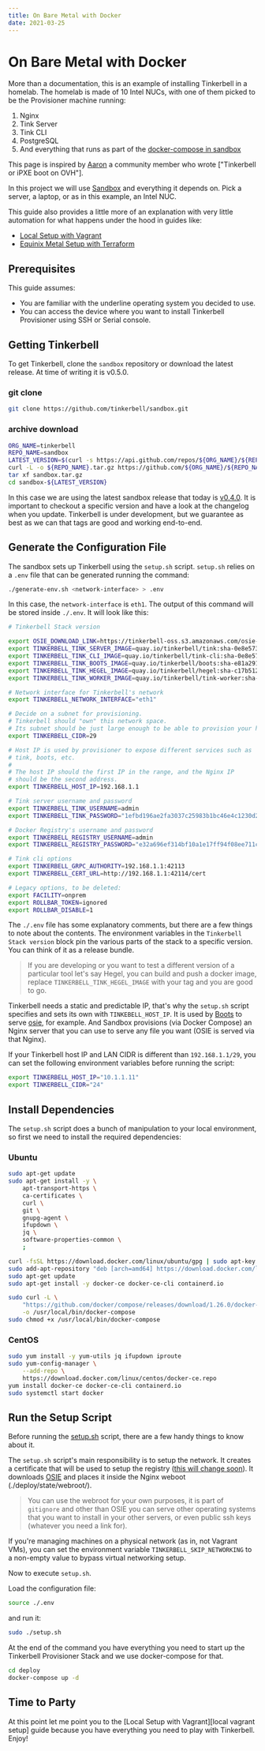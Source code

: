 ```yaml
---
title: On Bare Metal with Docker
date: 2021-03-25
---
```


# On Bare Metal with Docker

More than a documentation, this is an example of installing Tinkerbell in a homelab.
The homelab is made of 10 Intel NUCs, with one of them picked to be the Provisioner machine running:

1. Nginx
2. Tink Server
3. Tink CLI
4. PostgreSQL
5. And everything that runs as part of the [docker-compose in sandbox]

This page is inspired by [Aaron] a community member who wrote ["Tinkerbell or iPXE boot on OVH"].

In this project we will use [Sandbox] and everything it depends on.
Pick a server, a laptop, or as in this example, an Intel NUC.

This guide also provides a little more of an explanation with very little automation for what happens under the hood in guides like:

- [Local Setup with Vagrant]
- [Equinix Metal Setup with Terraform]

## Prerequisites

This guide assumes:

- You are familiar with the underline operating system you decided to use.
- You can access the device where you want to install Tinkerbell Provisioner using SSH or Serial console.

## Getting Tinkerbell

To get Tinkerbell, clone the `sandbox` repository or download the latest release.
At time of writing it is v0.5.0.

### git clone

```sh
git clone https://github.com/tinkerbell/sandbox.git
```

### archive download

```sh
ORG_NAME=tinkerbell
REPO_NAME=sandbox
LATEST_VERSION=$(curl -s https://api.github.com/repos/${ORG_NAME}/${REPO_NAME}/releases/latest | grep "tag_name" | cut -d'v' -f2 | cut -d'"' -f1)
curl -L -o ${REPO_NAME}.tar.gz https://github.com/${ORG_NAME}/${REPO_NAME}/archive/v${LATEST_VERSION}.tar.gz
tar xf sandbox.tar.gz
cd sandbox-${LATEST_VERSION}
```

In this case we are using the latest sandbox release that today is [v0.4.0].
It is important to checkout a specific version and have a look at the changelog when you update.
Tinkerbell is under development, but we guarantee as best as we can that tags are good and working end-to-end.

## Generate the Configuration File

The sandbox sets up Tinkerbell using the `setup.sh` script. `setup.sh` relies on a `.env` file that can be generated running the command:

```sh
./generate-env.sh <network-interface> > .env
```

In this case, the `network-interface` is `eth1`.
The output of this command will be stored inside `./.env`.
It will look like this:

```sh
# Tinkerbell Stack version

export OSIE_DOWNLOAD_LINK=https://tinkerbell-oss.s3.amazonaws.com/osie-uploads/osie-v0-n=366,c=1aec189,b=master.tar.gz
export TINKERBELL_TINK_SERVER_IMAGE=quay.io/tinkerbell/tink:sha-0e8e5733
export TINKERBELL_TINK_CLI_IMAGE=quay.io/tinkerbell/tink-cli:sha-0e8e5733
export TINKERBELL_TINK_BOOTS_IMAGE=quay.io/tinkerbell/boots:sha-e81a291c
export TINKERBELL_TINK_HEGEL_IMAGE=quay.io/tinkerbell/hegel:sha-c17b512f
export TINKERBELL_TINK_WORKER_IMAGE=quay.io/tinkerbell/tink-worker:sha-0e8e5733

# Network interface for Tinkerbell's network
export TINKERBELL_NETWORK_INTERFACE="eth1"

# Decide on a subnet for provisioning.
# Tinkerbell should "own" this network space.
# Its subnet should be just large enough to be able to provision your hardware.
export TINKERBELL_CIDR=29

# Host IP is used by provisioner to expose different services such as
# tink, boots, etc.
#
# The host IP should the first IP in the range, and the Nginx IP
# should be the second address.
export TINKERBELL_HOST_IP=192.168.1.1

# Tink server username and password
export TINKERBELL_TINK_USERNAME=admin
export TINKERBELL_TINK_PASSWORD="1efbd196ae2fa3037c25983b1bc46e4c1230d270d21ed522e83a820192677360"

# Docker Registry's username and password
export TINKERBELL_REGISTRY_USERNAME=admin
export TINKERBELL_REGISTRY_PASSWORD="e32a696ef314bf10a1e17ff94f08ee711cb9a108667f9739e9c0cee0fadb0e76"

# Tink cli options
export TINKERBELL_GRPC_AUTHORITY=192.168.1.1:42113
export TINKERBELL_CERT_URL=http://192.168.1.1:42114/cert

# Legacy options, to be deleted:
export FACILITY=onprem
export ROLLBAR_TOKEN=ignored
export ROLLBAR_DISABLE=1
```

The `./.env` file has some explanatory comments, but there are a few things to note about the contents.
The environment variables in the `Tinkerbell Stack version` block pin the various parts of the stack to a specific version.
You can think of it as a release bundle.

> If you are developing or you want to test a different version of a particular tool let's say Hegel, you can build and push a docker image, replace `TINKERBELL_TINK_HEGEL_IMAGE` with your tag and you are good to go.

Tinkerbell needs a static and predictable IP, that's why the `setup.sh` script specifies and sets its own with `TINKEBELL_HOST_IP`.
It is used by [Boots] to serve [osie], for example.
And Sandbox provisions (via Docker Compose) an Nginx server that you can use to serve any file you want (OSIE is served via that Nginx).

If your Tinkerbell host IP and LAN CIDR is different than `192.168.1.1/29`, you
can set the following environment variables before running the script:

```sh
export TINKERBELL_HOST_IP="10.1.1.11"
export TINKERBELL_CIDR="24"
```

## Install Dependencies

The `setup.sh` script does a bunch of manipulation to your local environment, so first we need to install the required dependencies:

### Ubuntu

```sh
sudo apt-get update
sudo apt-get install -y \
	apt-transport-https \
	ca-certificates \
	curl \
	git \
	gnupg-agent \
	ifupdown \
	jq \
	software-properties-common \
	;

curl -fsSL https://download.docker.com/linux/ubuntu/gpg | sudo apt-key add -
sudo add-apt-repository "deb [arch=amd64] https://download.docker.com/linux/ubuntu $(lsb_release -cs) stable"
sudo apt-get update
sudo apt-get install -y docker-ce docker-ce-cli containerd.io

sudo curl -L \
	"https://github.com/docker/compose/releases/download/1.26.0/docker-compose-$(uname -s)-$(uname -m)" \
	-o /usr/local/bin/docker-compose
sudo chmod +x /usr/local/bin/docker-compose
```

### CentOS

```sh
sudo yum install -y yum-utils jq ifupdown iproute
sudo yum-config-manager \
	--add-repo \
	https://download.docker.com/linux/centos/docker-ce.repo
yum install docker-ce docker-ce-cli containerd.io
sudo systemctl start docker
```

## Run the Setup Script

Before running the [setup.sh] script, there are a few handy things to know about it.

The `setup.sh` script's main responsibility is to setup the network.
It creates a certificate that will be used to setup the registry ([this will change soon]).
It downloads [OSIE] and places it inside the Nginx weboot (./deploy/state/webroot/).

> You can use the webroot for your own purposes, it is part of `gitignore` and other than OSIE you can serve other operating systems that you want to install in your other servers, or even public ssh keys (whatever you need a link for).

If you're managing machines on a physical network (as in, not Vagrant VMs), you
can set the environment variable `TINKERBELL_SKIP_NETWORKING` to a non-empty
value to bypass virtual networking setup.

Now to execute `setup.sh`.

Load the configuration file:

```sh
source ./.env
```

and run it:

```sh
sudo ./setup.sh
```

At the end of the command you have everything you need to start up the Tinkerbell
Provisioner Stack and we use docker-compose for that.

```sh
cd deploy
docker-compose up -d
```

## Time to Party

At this point let me point you to the [Local Setup with Vagrant][local vagrant setup] guide because you have everything you need to play with Tinkerbell.
Enjoy!

[aaron]: https://geekgonecrazy.com/
[boots]: https://github.com/tinkerbell/boots
[docker-compose in sandbox]: https://github.com/tinkerbell/sandbox/blob/main/deploy/compose/docker-compose.yml
[equinix metal setup with terraform]: /setup/equinix-metal-terraform
[local setup with vagrant]: /setup/local-vagrant
[osie]: /services/osie
[sandbox]: https://github.com/tinkerbell/sandbox
[setup.sh]: https://github.com/tinkerbell/sandbox/blob/main/deploy/terraform/setup.sh
[this will change soon]: https://github.com/tinkerbell/sandbox/issues/45
[v0.4.0]: https://github.com/tinkerbell/sandbox/releases/tag/v0.4.0
